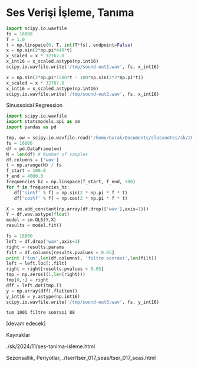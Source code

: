 # Ses Verişi İşleme, Tanıma















```python
import scipy.io.wavfile
fs = 16000 
T = 1.0   
t = np.linspace(0, T, int(T*fs), endpoint=False) 
x = np.sin(2*np.pi*440*t)
x_scaled = x * 32767.0
x_int16 = x_scaled.astype(np.int16)
scipy.io.wavfile.write('/tmp/sound-out1.wav', fs, x_int16)
```

```python
x = np.sin(2*np.pi*1500*t - 100*np.sin(2*2*np.pi*t))
x_scaled = x * 32767.0
x_int16 = x_scaled.astype(np.int16)
scipy.io.wavfile.write('/tmp/sound-out2.wav', fs, x_int16)
```

Sinussoidal Regression

```python
import scipy.io.wavfile
import statsmodels.api as sm
import pandas as pd

tmp, ow = scipy.io.wavfile.read('/home/burak/Documents/classnotes/sk/2024/11/phonemes/ow.wav')
fs = 16000 
df = pd.DataFrame(ow)
N = len(df) # Number of samples
df.columns = ['wav']
t = np.arange(N) / fs
f_start = 100.0
f_end = 4000.0
frequencies_hz = np.linspace(f_start, f_end, 500)
for f in frequencies_hz:
   df['sin%f' % f] = np.sin(2 * np.pi * f * t)
   df['cos%f' % f] = np.cos(2 * np.pi * f * t)

X = sm.add_constant(np.array(df.drop(['wav'],axis=1)))
Y = df.wav.astype(float)
model = sm.OLS(Y,X)
results = model.fit()
```

```python
fs = 16000 
left = df.drop('wav',axis=1)
right = results.params
filt = df.columns[results.pvalues < 0.05]
print ('tum',len(df.columns), 'filtre sonrasi',len(filt))
left = left.loc[:,filt]
right = right[results.pvalues < 0.05]
tmp = np.zeros((1,len(right)))
tmp[0,:] = right
dff = left.dot(tmp.T)
y = np.array(dff).flatten() 
y_int16 = y.astype(np.int16)
scipy.io.wavfile.write('/tmp/sound-out3.wav', fs, y_int16)
```

```text
tum 1001 filtre sonrasi 88
```





[devam edecek]

Kaynaklar

./sk/2024/11/ses-tanima-isleme.html

 Sezonsallık, Periyotlar, ./tser/tser_017_seas/tser_017_seas.html